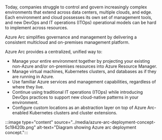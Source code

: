 Today, companies struggle to control and govern increasingly complex environments that extend across data centers, multiple clouds, and edge. Each environment and cloud possesses its own set of management tools, and new DevOps and IT operations (ITOps) operational models can be hard to implement across resources.

Azure Arc simplifies governance and management by delivering a consistent multicloud and on-premises management platform.

Azure Arc provides a centralized, unified way to:

 -  Manage your entire environment together by projecting your existing non-Azure and/or on-premises resources into Azure Resource Manager.
 -  Manage virtual machines, Kubernetes clusters, and databases as if they are running in Azure.
 -  Use familiar Azure services and management capabilities, regardless of where they live.
 -  Continue using traditional IT operations (ITOps) while introducing DevOps practices to support new cloud-native patterns in your environment.
 -  Configure custom locations as an abstraction layer on top of Azure Arc-enabled Kubernetes clusters and cluster extensions.

:::image type="content" source="../media/azure-arc-deployment-concept-5c19420b.png" alt-text="Diagram showing Azure arc deployment concept.":::
